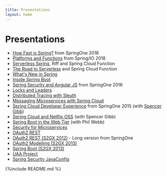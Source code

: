 ```yaml
---
title: Presentations
layout: home
---
```


# Presentations

* [How Fast is Spring?](decks/how-fast-is-spring.html) from SpringOne 2018
* [Platforms and Functions](decks/functions.html) from Spring/IO 2018
* [Serverless Spring](decks/serverless-spring.html), Riff and Spring Cloud Function
* [The Road to Serverless](decks/road-to-serverless.html) and Spring Cloud Function
* [What's New in Spring](decks/whats-new-2017.html)
* [Inside Spring Boot](decks/inside-spring-boot.html)
* [Spring Security and Angular JS](decks/spring-security-angular.html) from SpringOne 2016
* [Locks and Leaders](decks/locks-and-leaders.html)
* [Distributed Tracing with Sleuth](decks/tracing.html)
* [Messaging Microservices with Spring Cloud](decks/dataflow-intro.html)
* [Spring Cloud Developer Experience](decks/spring-cloud-dev-experience.html) from SpringOne 2015 (with [Spencer Gibb](http://spencer.gibb.us))
* [Spring Cloud and Netflix OSS](decks/cloud-boot-netflix.html) (with Spencer Gibb)
* [Spring Boot in the Web Tier](decks/spring-boot-for-the-web-tier.html) (with Phil Webb)
* [Security for Microservices](decks/microservice-security.html)
* [OAuth2 REST](decks/oauth-rest.html)
* [OAuth2 REST (S2GX 2012)](decks/oauth-rest-s2gx.html) - Long version from SpringOne</li>
* [OAuth2 Modelling (S2GX 2013)](decks/oauth-model-s2gx.html)
* [Spring Boot (S2GX 2013)](decks/spring-boot-intro.html)
* [UAA Project](decks/uaa-project.html)
* [Spring Security JavaConfig](decks/javaconfig.html)

{%include README.md %}
